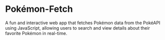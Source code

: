 # Pokémon-Fetch
A fun and interactive web app that fetches Pokémon data from the PokéAPI using JavaScript, allowing users to search and view details about their favorite Pokémon in real-time.

